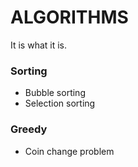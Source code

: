 # ALGORITHMS
It is what it is.

### Sorting
- Bubble sorting
- Selection sorting

### Greedy
- Coin change problem